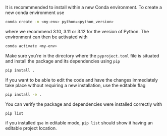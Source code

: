 It is recommmended to install within a new Conda environment.
To create a new conda environment use
```bash
conda create -n <my-env> python=<python_version>
```
where we recommend 3.10, 3.11 or 3.12 for the version of Python.
The environment can then be activated with
```bash
conda activate <my-env>
```

Make sure you're in the directory where the `pyproject.toml` file is situated and install the package and its dependencies using `pip`
```bash
pip install .
```
If you want to be able to edit the code and have the changes immediately take place without requiring a new installation, use the editable flag
```bash
pip install -e .
```
You can verify the package and dependencies were installed correctly with
```bash
pip list
```
if you installed `qse` in editable mode, `pip list` should show it having an editable project location.